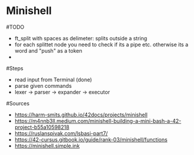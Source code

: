 # Minishell

#TODO
- ft_split with spaces as delimeter: splits outside a string
- for each splittet node you need to check if its a pipe etc. otherwise its a word and "push" as a token
- 

#Steps
- read input from Terminal (done)
- parse given commands 
- lexer -> parser -> expander -> executor 

#Sources
- https://harm-smits.github.io/42docs/projects/minishell
- https://m4nnb3ll.medium.com/minishell-building-a-mini-bash-a-42-project-b55a10598218
- https://ruslanspivak.com/lsbasi-part7/
- https://42-cursus.gitbook.io/guide/rank-03/minishell/functions
- https://minishell.simple.ink




